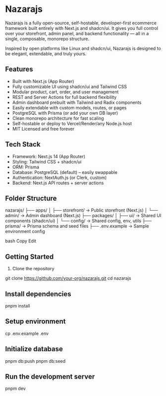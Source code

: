 # Nazarajs

Nazarajs is a fully open-source, self-hostable, developer-first ecommerce framework built entirely with Next.js and shadcn/ui. It gives you full control over your storefront, admin panel, and backend functionality — all in a single, composable, monorepo structure.

Inspired by open platforms like Linux and shadcn/ui, Nazarajs is designed to be elegant, extendable, and truly yours.

## Features

- Built with Next.js (App Router)
- Fully customizable UI using shadcn/ui and Tailwind CSS
- Modular product, cart, order, and user management
- REST and Server Actions for full backend flexibility
- Admin dashboard prebuilt with Tailwind and Radix components
- Easily extendable with custom models, routes, or pages
- PostgreSQL with Prisma (or add your own DB layer)
- Clean monorepo architecture for fast scaling
- Self-hostable or deploy to Vercel/Render/any Node.js host
- MIT Licensed and free forever

## Tech Stack

- Framework: Next.js 14 (App Router)
- Styling: Tailwind CSS + shadcn/ui
- ORM: Prisma
- Database: PostgreSQL (default) – easily swappable
- Authentication: NextAuth.js (or Clerk, custom)
- Backend: Next.js API routes + server actions

## Folder Structure

nazarajs/
├── apps/
│ ├── storefront/ → Public storefront (Next.js)
│ └── admin/ → Admin dashboard (Next.js)
├── packages/
│ ├── ui/ → Shared UI components (shadcn/ui)
│ └── config/ → Shared config, env, utils
├── prisma/ → Prisma schema and seed files
├── .env.example → Sample environment config

bash
Copy
Edit

## Getting Started

1. Clone the repository


git clone https://github.com/your-org/nazarajs.git
cd nazarajs

## Install dependencies
pnpm install

## Setup environment
cp .env.example .env

## Initialize database
pnpm db:push
pnpm db:seed


## Run the development server
pnpm dev